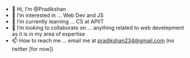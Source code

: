 - 👋 Hi, I’m @Pradikshan
- 👀 I’m interested in ... Web Dev and JS
- 🌱 I’m currently learning ... CS at APIIT
- 💞️ I’m looking to collaborate on ... anything related to web develepment as it is in my area of expertise
- 📫 How to reach me ... email me at pradikshan234@gmail.com (no twitter [for now])

<!---
Pradikshan/Pradikshan is a ✨ special ✨ repository because its `README.md` (this file) appears on your GitHub profile.
You can click the Preview link to take a look at your changes.
--->
